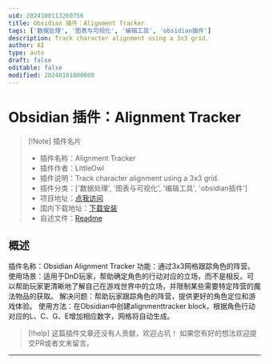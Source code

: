```yaml
---
uid: 2024100113260756
title: Obsidian 插件：Alignment Tracker
tags: ['数据处理', '图表与可视化', '编辑工具', 'obsidian插件']
description: Track character alignment using a 3x3 grid.
author: AI
type: auto
draft: false
editable: false
modified: 20240101000000
---
```


# Obsidian 插件：Alignment Tracker

> [!Note] 插件名片
> - 插件名称：Alignment Tracker
> - 插件作者：LittleOwl
> - 插件说明：Track character alignment using a 3x3 grid.
> - 插件分类：['数据处理', '图表与可视化', '编辑工具', 'obsidian插件']
> - 项目地址：[点我访问](https://github.com/FioPio/ObsidianAlignmentTracker)
> - 国内下载地址：[下载安装](https://pkmer.cn/products/plugin/pluginMarket/?alignment-tracker)
> - 自述文件：[Readme](https://ghproxy.net/https://raw.githubusercontent.com/FioPio/ObsidianAlignmentTracker/main/README.md)



## 概述

插件名称：Obsidian Alignment Tracker
功能：通过3x3网格跟踪角色的阵营。
使用场景：适用于DnD玩家，帮助确定角色的行动对应的立场，而不是相反。可以帮助玩家更清晰地了解自己在游戏世界中的立场，并限制某些需要特定阵营的魔法物品的获取。
解决问题：帮助玩家跟踪角色的阵营，提供更好的角色定位和游戏体验。
使用方法：在Obsidian中创建alignmenttracker block，根据角色行动对应的L、C、G、E增加相应数字，网格将自动生成。


> [!help] 
> 这篇插件文章还没有人贡献，欢迎占坑！
> 如果您有好的想法欢迎提交PR或者文末留言。
> 

---




